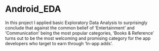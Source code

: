# Android_EDA
In this project I applied basic Exploratory Data Analysis to surprisingly conclude that against the common belief of ‘Entertainment’ and ‘Communication’ being the most popular categories, ‘Books &amp; Reference’ turns out to be the most welcoming and promising category for the app developers who target to earn through ‘In-app adds’.
